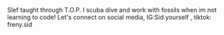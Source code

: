 Slef taught through T.O.P.
I scuba dive and work with fossils when im not learning to code!
Let's connect on social media, IG:Sid.yourself , tiktok: freny.sid
<!---
Sid-yourself/Sid-yourself is a ✨ special ✨ repository because its `README.md` (this file) appears on your GitHub profile.
You can click the Preview link to take a look at your changes.
--->
